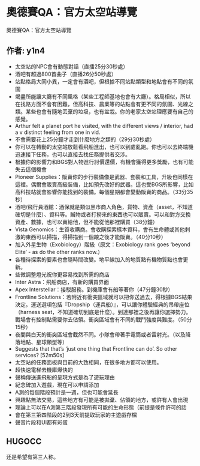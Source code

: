 # 奧德賽QA：官方太空站導覽

奧德賽QA：官方太空站導覽

## 作者: y1n4

* 太空站的NPC會有動態對話（直播25分30秒處）
* 酒吧有超過800首曲子（直播26分50秒處）
* 站點格局大同小異，一定會有酒吧，但根據不同站點類型和地點會有不同的氛圍
* 竭盡所能讓大廳有不同風格（某些工程師基地也會有大廳）。格局相似，所以在找路方面不會有困難，但高科技、農業等的站點會有更不同的氛圍、光線之類。某些也會有隨地丟棄的垃圾，也有盆栽。你的老家太空站理應要有自己的感覺。
* Arthur felt a planet port he visited, with the different views / interior, had a v distinct feeling from one in vid.
* 不會需要花上25分鐘才走到什麼地方之類的（29分30秒處）
* 你可以在轉動的太空站放鬆看飛船進出，也可以到處亂跑。你也可以去終端機迅速接下任務，也可以直接去找任務提供者交涉。
* 根據你的影響力和BGS對人物進行討價還價，有機會獲得更多獎勵，也有可能失去這個機會
* Pioneer Supplies：販賣你的步行裝備像是武器、套裝和工具，升級也同樣在這裡。偶爾會販賣高級裝備，比如預先改好的武器。這也受BGS所影響，比如高科技站就會影響你能找到的裝備。每個星期都會變動販賣的商品。（33分35秒）
* 酒吧/飛行員酒館：酒保就是類似黑市商人角色，貨物、資產（asset，不知道確切是什麼）、資料等。贓物或者打撈來的東西也可以販賣。可以和對方交換資產、數據，也可以賣給他，但不能從他那裡購買（38分鐘）
* Vista Genomics：生質收購商。會收購探索樣本資料，會有生命體或其他刺激的東西可以掃描，得掃描到一個踉之後才能販賣。（40分10秒）
* 加入外星生物（Exobiology）階級（原文：Exobiology rank goes ‘beyond Elite’ - as do the other ranks now.）
* 各種待探索的要素也會隨時間改變。地平線加入的地質點有機物質點也會更新。
* 些微調整燈光祝你更容易找到所需的商店
* Inter Astra：飛船商店，有新的購買界面
* Apex Interstellar：接駁服務。到機庫會有船等著你（47分鐘30秒）
* Frontline Solutions：若附近有衝突區域就可以把你送過去，得根據BGS結果決定。運送選項包括『Dropship（運兵船）』，可以讓你體驗經典的吊帶座位（harness seat，不知道確切到底是什麼）。到達那裡之後再讓你選擇勢力。戰場會有控制點需要你去佔領。衝突區域會有不同的戰鬥強度與難度。（50分15秒）
* 夜間與白天的衝突區域會截然不同。小隊會帶著手電筒或者雷射光。（以及降落地點、星球類型等）
* Suggests that that’s ‘just one thing that Frontline can do’. So other services? \[52m50s\]
* 太空站的任務面板與目前的大致相同，在很多地方都可以使用。
* 超快速電梯去機庫爆快的
* 聲稱傳送進飛船的呈現方式是為了遊玩理由
* 紀念碑加入遊戲，現在可以申請添加
* A測的每個階段預計是一週，但也可能會延長
* 興趣點無法交易，這些地方有可能是被拋棄、佔領的地方，或許有人會出現
* 理論上可以在A測第三階段發現所有可能的生命形態（前提是條件許可的話
* 會在第三第四階段的2到3天前提取玩家的主遊戲存檔
* 聲音片段和UI都有彩蛋

## HUGOCC

还是希望有第三人称。

